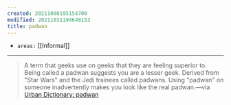 ```yaml
---
created: 20211008195154700
modified: 20211031194648153
title: padwan
---
```


- `areas:` [[Informal]]

---

> A term that geeks use on geeks that they are feeling superior to. Being called a padwan suggests you are a lesser geek. Derived from "Star Wars" and the Jedi trainees called padwans. Using "padwan" on someone inadvertently makes you look like the real padwan.—via [Urban Dictionary: padwan](https://www.urbandictionary.com/define.php?term=padwan)
